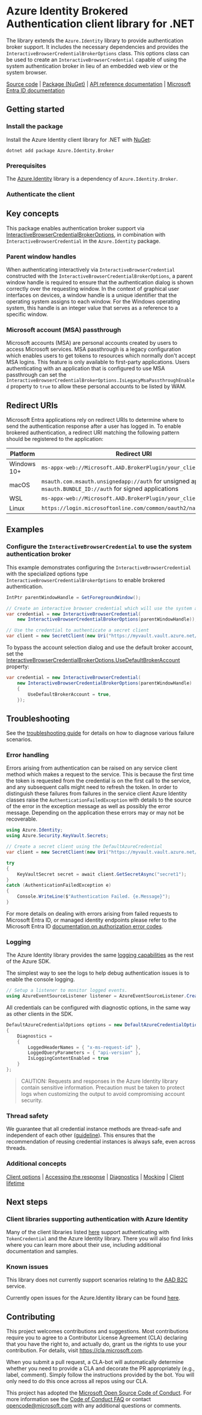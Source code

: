 # Azure Identity Brokered Authentication client library for .NET

The library extends the `Azure.Identity` library to provide authentication broker support. It includes the necessary dependencies and provides the `InteractiveBrowserCredentialBrokerOptions` class. This options class can be used to create an `InteractiveBrowserCredential` capable of using the system authentication broker in lieu of an embedded web view or the system browser.

[Source code][source] | [Package (NuGet)][package] | [API reference documentation][identity_api_docs] | [Microsoft Entra ID documentation][entraid_doc]

## Getting started

### Install the package

Install the Azure Identity client library for .NET with [NuGet][nuget]:

```dotnetcli
dotnet add package Azure.Identity.Broker
```

### Prerequisites

The [Azure.Identity][azure_identity] library is a dependency of `Azure.Identity.Broker`.

### Authenticate the client

## Key concepts

This package enables authentication broker support via [InteractiveBrowserCredentialBrokerOptions](https://learn.microsoft.com/dotnet/api/azure.identity.broker.interactivebrowsercredentialbrokeroptions), in combination with `InteractiveBrowserCredential` in the `Azure.Identity` package.

### Parent window handles

When authenticating interactively via `InteractiveBrowserCredential` constructed with the `InteractiveBrowserCredentialBrokerOptions`, a parent window handle is required to ensure that the authentication dialog is shown correctly over the requesting window. In the context of graphical user interfaces on devices, a window handle is a unique identifier that the operating system assigns to each window. For the Windows operating system, this handle is an integer value that serves as a reference to a specific window.

### Microsoft account (MSA) passthrough

Microsoft accounts (MSA) are personal accounts created by users to access Microsoft services. MSA passthrough is a legacy configuration which enables users to get tokens to resources which normally don't accept MSA logins. This feature is only available to first-party applications. Users authenticating with an application that is configured to use MSA passthrough can set the `InteractiveBrowserCredentialBrokerOptions.IsLegacyMsaPassthroughEnabled` property to `true` to allow these personal accounts to be listed by WAM.

## Redirect URIs

Microsoft Entra applications rely on redirect URIs to determine where to send the authentication response after a user has logged in. To enable brokered authentication, a redirect URI matching the following pattern should be registered to the application:

| Platform    | Redirect URI                                                                                                          |
|-------------|-----------------------------------------------------------------------------------------------------------------------|
| Windows 10+ | `ms-appx-web://Microsoft.AAD.BrokerPlugin/your_client_id`                                                             |
| macOS       | `msauth.com.msauth.unsignedapp://auth` for unsigned applications<br>`msauth.BUNDLE_ID://auth` for signed applications |
| WSL         | `ms-appx-web://Microsoft.AAD.BrokerPlugin/your_client_id`                                                             |
| Linux       | `https://login.microsoftonline.com/common/oauth2/nativeclient`                                                        |

## Examples

### Configure the `InteractiveBrowserCredential` to use the system authentication broker

This example demonstrates configuring the `InteractiveBrowserCredential` with the specialized options type `InteractiveBrowserCredentialBrokerOptions` to enable brokered authentication.

```C# Snippet:ConfigureInteractiveBrowserToUseBroker
IntPtr parentWindowHandle = GetForegroundWindow();

// Create an interactive browser credential which will use the system authentication broker
var credential = new InteractiveBrowserCredential(
    new InteractiveBrowserCredentialBrokerOptions(parentWindowHandle));

// Use the credential to authenticate a secret client
var client = new SecretClient(new Uri("https://myvault.vault.azure.net/"), credential);
```

To bypass the account selection dialog and use the default broker account, set the [InteractiveBrowserCredentialBrokerOptions.UseDefaultBrokerAccount](https://learn.microsoft.com/dotnet/api/azure.identity.broker.interactivebrowsercredentialbrokeroptions) property:

```C# Snippet:ConfigureInteractiveBrowserToUseDefaultOsAccount
var credential = new InteractiveBrowserCredential(
    new InteractiveBrowserCredentialBrokerOptions(parentWindowHandle)
    {
        UseDefaultBrokerAccount = true,
    });
```

## Troubleshooting

See the [troubleshooting guide](https://github.com/Azure/azure-sdk-for-net/blob/main/sdk/identity/Azure.Identity/TROUBLESHOOTING.md) for details on how to diagnose various failure scenarios.

### Error handling

Errors arising from authentication can be raised on any service client method which makes a request to the service. This is because the first time the token is requested from the credential is on the first call to the service, and any subsequent calls might need to refresh the token. In order to distinguish these failures from failures in the service client Azure Identity classes raise the `AuthenticationFailedException` with details to the source of the error in the exception message as well as possibly the error message. Depending on the application these errors may or may not be recoverable.

``` c#
using Azure.Identity;
using Azure.Security.KeyVault.Secrets;

// Create a secret client using the DefaultAzureCredential
var client = new SecretClient(new Uri("https://myvault.vault.azure.net/"), new DefaultAzureCredential());

try
{
    KeyVaultSecret secret = await client.GetSecretAsync("secret1");
}
catch (AuthenticationFailedException e)
{
    Console.WriteLine($"Authentication Failed. {e.Message}");
}
```

For more details on dealing with errors arising from failed requests to Microsoft Entra ID, or managed identity endpoints please refer to the Microsoft Entra ID [documentation on authorization error codes][entraid_err_doc].

### Logging

The Azure Identity library provides the same [logging capabilities](https://github.com/Azure/azure-sdk-for-net/blob/main/sdk/core/Azure.Core/samples/Diagnostics.md#logging) as the rest of the Azure SDK.

The simplest way to see the logs to help debug authentication issues is to enable the console logging.

``` c#
// Setup a listener to monitor logged events.
using AzureEventSourceListener listener = AzureEventSourceListener.CreateConsoleLogger();
```

All credentials can be configured with diagnostic options, in the same way as other clients in the SDK.

``` c#
DefaultAzureCredentialOptions options = new DefaultAzureCredentialOptions()
{
    Diagnostics =
    {
        LoggedHeaderNames = { "x-ms-request-id" },
        LoggedQueryParameters = { "api-version" },
        IsLoggingContentEnabled = true
    }
};
```

> CAUTION: Requests and responses in the Azure Identity library contain sensitive information. Precaution must be taken to protect logs when customizing the output to avoid compromising account security.

### Thread safety

We guarantee that all credential instance methods are thread-safe and independent of each other ([guideline](https://azure.github.io/azure-sdk/dotnet_introduction.html#dotnet-service-methods-thread-safety)).
This ensures that the recommendation of reusing credential instances is always safe, even across threads.

### Additional concepts

[Client options](https://github.com/Azure/azure-sdk-for-net/blob/master/sdk/core/Azure.Core/README.md#configuring-service-clients-using-clientoptions) |
[Accessing the response](https://github.com/Azure/azure-sdk-for-net/blob/master/sdk/core/Azure.Core/README.md#accessing-http-response-details-using-responset) |
[Diagnostics](https://github.com/Azure/azure-sdk-for-net/blob/master/sdk/core/Azure.Core/samples/Diagnostics.md) |
[Mocking](https://github.com/Azure/azure-sdk-for-net/blob/master/sdk/core/Azure.Core/README.md#mocking) |
[Client lifetime](https://devblogs.microsoft.com/azure-sdk/lifetime-management-and-thread-safety-guarantees-of-azure-sdk-net-clients/)

## Next steps

### Client libraries supporting authentication with Azure Identity

Many of the client libraries listed [here](https://azure.github.io/azure-sdk/releases/latest/dotnet.html) support authenticating with `TokenCredential` and the Azure Identity library.
There you will also find links where you can learn more about their use, including additional documentation and samples.

### Known issues

This library does not currently support scenarios relating to the [AAD B2C](https://learn.microsoft.com/azure/active-directory-b2c/overview) service.

Currently open issues for the Azure.Identity library can be found [here](https://github.com/Azure/azure-sdk-for-net/issues?q=is%3Aissue+is%3Aopen+label%3AAzure.Identity).

## Contributing
This project welcomes contributions and suggestions. Most contributions require you to agree to a Contributor License Agreement (CLA) declaring that you have the right to, and actually do, grant us the rights to use your contribution. For details, visit https://cla.microsoft.com.

When you submit a pull request, a CLA-bot will automatically determine whether you need to provide a CLA and decorate the PR appropriately (e.g., label, comment). Simply follow the instructions provided by the bot. You will only need to do this once across all repos using our CLA.

This project has adopted the [Microsoft Open Source Code of Conduct][code_of_conduct]. For more information see the [Code of Conduct FAQ][code_of_conduct_faq] or contact opencode@microsoft.com with any additional questions or comments.

<!-- LINKS -->
[azure_sub]: https://azure.microsoft.com/free/dotnet/
[azure_identity]: https://github.com/Azure/azure-sdk-for-net/tree/main/sdk/identity/Azure.Identity/README.md
[source]: https://github.com/Azure/azure-sdk-for-net/tree/main/sdk/identity/Azure.Identity.Broker/src
[package]: https://www.nuget.org/packages/Azure.Identity.Broker
[entraid_doc]: https://learn.microsoft.com/entra/identity/
[entraid_err_doc]: https://learn.microsoft.com/entra/identity-platform/reference-error-codes
[code_of_conduct]: https://opensource.microsoft.com/codeofconduct/
[code_of_conduct_faq]: https://opensource.microsoft.com/codeofconduct/faq/
[nuget]: https://www.nuget.org/
[identity_api_docs]: https://learn.microsoft.com/dotnet/api/azure.identity?view=azure-dotnet
